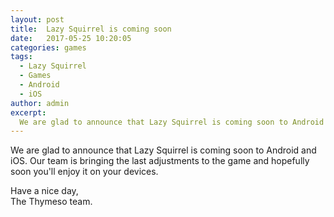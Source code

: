 ```yaml
---
layout: post
title:  Lazy Squirrel is coming soon
date:   2017-05-25 10:20:05
categories: games
tags:
  - Lazy Squirrel
  - Games
  - Android
  - iOS
author: admin
excerpt:
  We are glad to announce that Lazy Squirrel is coming soon to Android and iOS.
---
```


We are glad to announce that Lazy Squirrel is coming soon to Android and iOS. Our team is bringing the last adjustments to the game and hopefully soon you'll enjoy it on your devices.

Have a nice day,  
The Thymeso team.